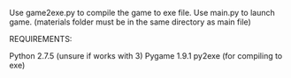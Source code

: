 Use game2exe.py to compile the game to exe file.
Use main.py to launch game. (materials folder must be in the same directory as main file)

REQUIREMENTS:

Python 2.7.5 (unsure if works with 3)
Pygame 1.9.1
py2exe (for compiling to exe)